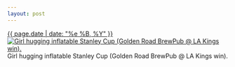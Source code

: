 ```yaml
---
layout: post
---
```


<p>
  <time><a href="/335">{{ page.date | date: "%e %B, %Y" }}</a></time>
  <a href="/335"><img src="{{ site.assets_url }}/335-484.jpg" srcset="{{ site.assets_url }}/335-968.jpg 968w, {{ site.assets_url }}/335-726.jpg 726w, {{ site.assets_url }}/335-484.jpg 484w, {{ site.assets_url }}/335-242.jpg 242w" sizes="(min-width: 700px) 50vw, calc(100vw - 2rem)" alt="Girl hugging inflatable Stanley Cup (Golden Road BrewPub @ LA Kings win)." /></a>
  <span>Girl hugging inflatable Stanley Cup (Golden Road BrewPub @ LA Kings win).</span>
</p>
